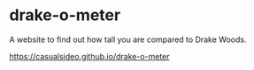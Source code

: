 # drake-o-meter
A website to find out how tall you are compared to Drake Woods.

https://casualsideo.github.io/drake-o-meter

